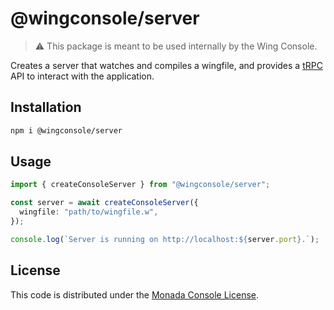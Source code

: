 # @wingconsole/server

> ⚠️ This package is meant to be used internally by the Wing Console.

Creates a server that watches and compiles a wingfile, and provides a [tRPC](https://trpc.io/) API to interact with the application.

## Installation

```sh
npm i @wingconsole/server
```

## Usage

```ts
import { createConsoleServer } from "@wingconsole/server";

const server = await createConsoleServer({
  wingfile: "path/to/wingfile.w",
});

console.log(`Server is running on http://localhost:${server.port}.`);
```

## License

This code is distributed under the [Monada Console License](./LICENSE.md).
